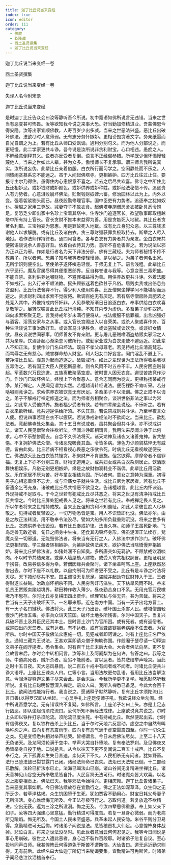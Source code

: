 ```yaml
---
title: 迦丁比丘说当来变经
index: true
icon: editor
order: 111
category:
  - 佛藏
  - 乾隆藏
  - 西土圣贤撰集
  - 迦丁比丘说当来变经
---
```


迦丁比丘说当来变经一卷  

西土圣贤撰集  

迦丁比丘说当来变经一卷  

失译人名今附宋录  

迦丁比丘说当来变经  

是时迦丁比丘告众会曰汝等静听吾今所说。初中竟语如佛所说言无违错。当来之世当有恶变甚可怖畏。汝等欲知我今说之来事大恐。好当勤加修精进业。吾蒙佛恩今得安隐。汝等出家宜顺佛教。人寿百岁少出多减。当来之世恶法兴盛。恶比丘出破坏佛法。法欲尽时人意薄弱。无有志分务怀嫉妒。更相谤毁贪著文字。务亲纸墨而自光自谓之为上。若有比丘从师口受讽诵。通利分别句义。而为他人分部说之。而更轻慢。此二学家更共斗诤。吾今说是汝所说非贪利财宝。心口相违。愚痴之人。不解经意倒释其义。说者亦反受者复倒。语言不正经偈参错。所学既少但怀憍慢轻蔑他人。当来之世如此人辈。甚为众多。傲慢师长不复承事。谓三师言我所说真实。汝所说妄伪。此辈比丘亲着俗服。白衣所行而习学之。空闲静处而不乐之。人间愦闹贪慕系恋不能远之。虽于人间起佛塔寺。更相嫉妒。四方比丘往过止住。要报寺主尔乃得住。虽得住内心恚恨意不喜之。若去之后尽共欢喜。佛寺之中所住比丘还相妒忌。或妒钱财或妒颜色。或妒供养或妒种姓。或妒经法秘惜不传。追逐贵人有力势者。心意沮败崩坏佛法。贮聚钱财奴婢六畜。修治园林以此为上。内外以变。强着袈裟剔头而已。昼夜殷勤修理官事。国中臣吏有力势者。追逐奉之犹如奴仆。檀越之家用三尊故。减妻夺子不敢衣食。起佛塔寺施僧房舍衣被卧具悉令饱足。复恐乏少即出家中名珍上宝着其塔中。住寺沙门追逐官长。欲望敬事即取檀越塔中所有持上官长。官长贪财不推本末益得为善。用是贪嫉死入地狱。其比丘者贪著名利取。三宝物妄为恩惠。用是罪故死入地狱。或有比丘身犯众恶。以三尊钱求谢他人以求解脱。或有比丘及诸白衣。贪三尊财强获罪负极取持去。斯辈之人尽入地狱。若作法师作持律者。通四阿含者。各与白衣有力势者共为亲友。坐白衣床共便密语谈说余人善恶好丑。依着白衣恃其力势。意所不喜危害害之。若为说法以邪为正以正为邪。作如是行者名为天下非法分部。佛有三藏经。夫为师者秘惜不传不教弟子。所以者何。恐弟子知与我等者便轻慢师。是以秘之。为弟子者何名出家。无所学识则便空出。至使弟子遂怀嗔恚轻慢。于师无复上下。语言浅粗。此辈比丘兴乎恶行。魔及官属尽得其便堕恶部界。反自称誉谁与我等。心意变恶三毒炽盛。不能自禁。贪利供养达嚫财物。不避罪福益得为善。用供养故更共斗诤。外着法服不如戒行。出入行来不顺法教。摇头顾影迷着色欲甚于凡俗。居贱卖贵或出倍息务贪盈利。比丘行法舍弃不行。得少利入便用欢喜。比丘僧聚坐禅学问不能堪耐而远避之。贪求财利四出求索不觉疲惓。欺调百姓无有厌足。若有塔寺僧房卧具肥浓之处竞入其中。外像持戒内怀奸非。人见恭敬渐渐日日追逐白衣。奉事供给白衣欢喜复敬望之。展转叹嗟言此比丘戒行清纯。不知其内专为虚伪。多畜弟子沙弥奴婢。四向求索积聚无足。言我持戒年岁未满行便将从。戒法缓服不信罪福。出言凶强好与酒客。淫荡女家与之从事。或入官长宫阁出入以自荣美。或杀人聚或喜作务。百种生活谈说王事治政好丑。或谈军马斗诤胜负。或谈盗贼或谈饮食。或谈妇女情欲。昼夜谈说世间邪事。明师善友不肯亲附。更与屠儿恶贼嗜酒盗劫贩卖邪淫之人共为亲厚。饮酒卧起心渐染恋习彼所行。或勤家业或为白衣走使不避远近。如此辈人不知正法。复使作沙门名曰坏法。既自不孝父母尊老。若见持戒比丘清高梵志。而骂辱之无有慈心。贼害群命劫人财宝。利人妇女口好妄言。闺门淫乱不避上下。若净洁比丘尼。淫意为起而追逐之。破毁戒行。如此之辈现世为王法所得收系著狱五毒治之。若有国王大臣人民犯斯恶者。则令风雨不时五谷不丰。人民穷困盗贼普起。军革数兴万民逃迸。五族离散聚落空虚。彼时世人困无衣食。避世苦故竞作沙门。作沙门已破坏佛法。经慢上下合聚恶人。意合志同而为徒友。更相称扬某戒行净。某行禅定。人民闻见谓为实然。若檀越请转经说法。便窃裸卧不肯听采。若分哒嚫则竞诤之。求索供养衣被饮食无有厌足。多畜弟子不以法训。佛之正戒不以诲之。弟子不解戒行禅定修道之法。而为师者务相聚会。谈讲世俗非法之事以为常业。如此辈人受他供养。施者福少受者有殃。若有四辈聚会说经。不乐听之。若有白衣来欲听经。竞共迎逆供给所须。不失其意。若说禁戒则共斗诤。乃至半夜言众人疲。但说四事若理白衣不以疲厌。若说净戒讲经法时不欲闻之。当来比丘。欲乱法者。竞起佛寺处处集会。其十五日有说戒者。虽共聚会但共斗诤。亦不说戒讲法。诸天人民见僧聚会往欲听法。但闻斗诤即相谓言。我用法来反闻斗诤于此何求。心中不乐愁惨而去。自念不久佛法将灭。诸天龙神及诸夜叉诸善鬼神。皆共愁悒。不复拥护佛法众僧。令诸恶鬼吸食其血。令皆多病。薄色力少颜貌枯悴无有威德。皆由此矣。比丘若病不相看视心畏恶之乐欲令死。时病比丘无看视故遂便丧亡。佛法欲灭比丘白衣皆共悭贪。积聚财产不肯惠施。但贪欲得。摩摩帝者不信罪福。无复上下亦不分别三尊。财物无道用之。或共妇女或共白衣杂厕居止。饮酒歌舞快相娱乐。凡俗无别更相嫉妒。缘是之故财物衰耗业不谐偶。此辈比丘用淫欲故。乐在家居不厌为苦。好与童女相结为固。所以者何。童女之意特为深重。初得男子心相恋着俱不忘舍。或与淫荡女子就共生活。或比丘尼为家居者。若有比丘不畜遗余乞丐充身。诸破戒比丘尽共憎恶不欲见之。告诸檀越言。此比丘内怀谀谄。外现持戒不足取与。于今之世若有犯戒比丘尽共恶之。将来之世见有清净持戒比丘反共憎之。今时比丘屏处犯戒畏人见之。将来之世若有比丘。奉戒禅定畏人见之。所以尔者将来之世憎持戒故。当来比丘强知贪利不知羞耻。如此人辈彼世痴人尽恭敬之。见持戒者反轻毁之。一切万物悉皆是宝。用人不识皆即化没。佛法亦尔。由是之故正法转没。用不敬奉令法没尽。譬如大船多所负载重则沉没。将来之世多有比丘。贪惑供养令法毁没。若有比丘奉戒护律。法当久存。如师子王虽死卧地。飞鸟走兽无敢近者。旬日之间身中生虫。还食其肉毁坏身形。佛虽泥洹正法续存。梵魔众圣一切邪道。无能毁佛法者。将来当有无行之人。入佛法中求作沙门。破坏佛法更相轻毁。学三藏者转相嫉妒。为嫉妒故佛法疾灭。欲护佛法当除憍慢弃捐嫉妒。将来比丘妒佛法者。如猪处溷不自知臭。多所唐突如无羁驴。不顾禁戒饮酒啖肉。不以时节共结亲友。或穿人墙屋劫人财物。或受人寄共相权誷冒。更相证明忍于搒笞。改易券信多得为幸。若僧因缘共会聚时。诸下坐辈呵骂上座。上座默然愁惨出去。尔时下座不以礼教。以自拘制可为师者更不受之。比丘有是斗诤之时法将灭尽。天下搔动尽共不安。国主调役无复厌足。盗贼并起劫夺民财转入于王。王者得财遂长益贼。治政崩坏相杀不问。人民穷苦奸巧滋生。天下枯旱风雨不时。谷米饥贵王贾贩卖踰越境界。耕田种作收入薄少。昼夜勤苦身口不系。无用充官万民嗷嗷乃不思存。尔时比丘亦复耕田四出贾作。经理官私与俗无异。甚为苦哉。将来之世当有三天子出破坏天下。一名耶来那。近在南方中国。当有一天子出北方晋土。有一天子名曰揵秋。佛法将灭。此三天子乃出晋。破坏国土杀害人民。破塔僧园轻慢沙门拷治五毒。亦率兵众诣天竺国。破坏土地多所残害。尔时中国天子。当复兴兵破坏晋土及其臣民还其本土。是时晋土沙门为官所困。或有死者。或有返俗者。或巡四出向天竺者。或有达者。有不达者。或有盲聋跛蹇羸老病瘦不任去者。为官所杀。尔时中国天子敬佛法众惠施一切。见犯戒者即诃谏之。时有上座比丘名尸依仇。通知三藏为王说法。王甚欢喜即请众僧于拘睒弥国。作般阇于瑟尽请一切释迦文弟子在阎浮提者。悉令集会。时有百千比丘末后大会。大会者佛法向尽。更不复会故言末后。尔时会中转相问言。汝等和上及阿阇梨为在何许。各答之曰。我等之师。中道病死者。贼所杀者。疲劣不能前者。言以达者。皆共悲结举声嚎哭。当此之时十五日夜。天大恶风暴雨。说二百五十戒中有闻者或不闻者。时诸比丘便共斗诤大语呼。上座比丘谏众人曰。仁等小言。当用法故更勿乱语。吾用比丘法当解汝意。今阎浮提释迦文弟子尽来会此。是会末后。今我所学更不复学。唯愿默然听我所说。复有比丘聪明智慧深入禅定。语众人曰。我所入禅悉已备足。今此大会百千比丘。欲闻法戒能持行者。我当说之。愿诸释子默然静听。复有比丘字须陀流(此言日善)以得罗汉即从坐起。一心叉手礼上座足便师子吼。我欲说经众坐勿闹。经中所说吾悉学之。无有错误终不复疑。如佛所言。上座弟子名曰上头。亦是上足志行凶恶。即从坐起谓须陀流曰。汝何所知不解经法戒律。上座欲说竞共说之。尔时上头即以铁杵打杀须陀流。须陀流已度生死。中有持戒比丘。默然便起出去。尔时有信佛夜叉。复以铁杵击杀上头比丘。当于尔时天地六反震动。虚空之中自然有叫唤称怨之声。四向复有恶震雨堕。四向复有恶气满于虚空雷震四至。尔时一切众生之类。见是变怪悉共相对举声悲哭。皆相谓言。今日末后佛法尽矣。上至二十八天无色诸天。及龙阿须轮满于空中。举声大哭自扑堕地。复有奉法罗刹。及见佛夜叉悉皆举身自投于地。口说是言。从今以往天下更不复闻说二百五十戒声。比丘不复奉行之。天下孤寡众生失目甚速。柰何天下不久。人民相杀无有问者。犹如野畜。法行已堕法鼓已裂甘露门已闭。诸经法师命已丧失。法炬已灭法轮已倒。十二部经已散解。法轮已折法水已止。法海已竭法山已崩。诸山谷间无复精进坐禅比丘。诸天善神见山谷空无所奉敬悉皆自扑。人民盲冥无法可行。时诸魔众皆大欢喜。以名衣上服更相贡上。佛法已灭。我等邪法今始得兴。更相庆赖。迦丁比丘告诸弟子。当来恶变其事如斯。今日佛法续故存在宜勤行之。佛之正法如深草泽。众生仰之无所乏少。若草泽枯竭。众生饥困堕于生死。犹如贾客不勤用心。财宝日耗父母妻子无所济活。身心燋燃悔无所及。今正法存极可行之。恣取何道。若复放逸不欲精进。空出无获。返为三涂之所没溺。悔之无及。今汝四辈思佛重恩。奉上如父亲下如子。汝等四大强建心坚意猛。勤行精进可得度苦。若复一旦身心微弱。而为老病所见踰蹈。悔无所及。今国土人民未至盛恶。兵革未起人民安隐。米谷平贱分卫易得。念勤精进可无后悔。时诸弟子闻说是法。悉皆稽首礼大仙足。心意惶怖身体战掉。悲泣白言。将来之世法没尽时。见此世者意当云何何忍见之。我等今日闻说是事心用崩破。彼世之人遭此恶者。身心岂不裂作百段耶。时诸弟子忽复自议。至心投地同声白师。我甚惶怖云何得道免于斯苦不遭斯恼。大仙告曰。道无远近勤求则得。无有前后。此经名曰大仙迦丁所记当来秘谶要集。宜勤精进可免斯苦。时诸弟子闻经悲泣饮泪稽首奉行。  
